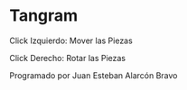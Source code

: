 # Tangram

Click Izquierdo: Mover las Piezas

Click Derecho: Rotar las Piezas

Programado por Juan Esteban Alarcón Bravo
